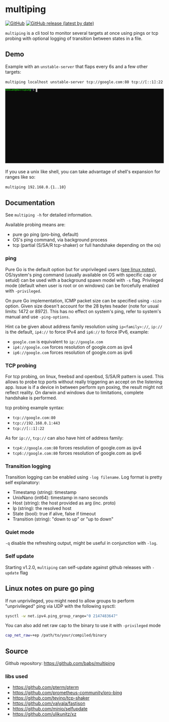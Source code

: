 # multiping

[![GitHub](https://img.shields.io/github/license/babs/multiping)](https://github.com/babs/multiping/blob/master/LICENSE)
[![GitHub release (latest by date)](https://img.shields.io/github/v/release/babs/multiping)](https://github.com/babs/multiping/releases/latest)

`multiping` is a cli tool to monitor several targets at once using pings or tcp probing with optional logging of transition between states in a file.

## Demo

Example with an `unstable-server` that flaps every 6s and a few other targets:

`multiping localhost unstable-server tcp://google.com:80 tcp://[::1]:22`

![Demo01](https://raw.githubusercontent.com/babs/multiping/master/_demo/demo-001.svg)

If you use a unix like shell, you can take advantage of shell's expansion for ranges like so:

`multiping 192.168.0.{1..10}`

## Documentation

See `multiping -h` for detailed information.

Available probing means are:
- pure go ping (pro-bing, default)
- OS's ping command, via background process
- tcp (partial (S/SA/R tcp-shaker) or full handshake depending on the os)

### ping

Pure Go is the default option but for unprivileged users ([see linux notes](#linux-notes-on-pure-go-ping)), OS/system's ping command (usually available on OS with specific cap or setuid) can be used with a background spawn model with `-s` flag. Privileged mode (default when user is root or on windows) can be forcefully enabled with `-privileged`.

On pure Go implementation, ICMP packet size can be specified using `-size` option. Given size doesn't account for the 28 bytes header (note for usual limits: 1472 or 8972). This has no effect on system's ping, refer to system's manual and use `-ping-options`.

Hint ca be given about address family resolution using `ip<family>://`, `ip://` is the default, `ip4://` to force IPv4 and `ip6://` to force IPv6, example:
 - `google.com` is equivalent to `ip://google.com`
 - `ip4://google.com` forces resolution of google.com as ipv4
 - `ip6://google.com` forces resolution of google.com as ipv6

### TCP probing

For tcp probing, on linux, freebsd and openbsd, S/SA/R pattern is used. This allows to probe tcp ports without really triggering an accept on the listening app. Issue is if a device in between perform syn poxing, the result might not reflect reality.
On darwin and windows due to limitations, complete handshake is performed.

tcp probing example syntax:
- `tcp://google.com:80`
- `tcp://192.168.0.1:443`
- `tcp://[::1]:22`

As for `ip://`, `tcp://` can also have hint of address family:
- `tcp4://google.com:80` forces resolution of google.com as ipv4
- `tcp6://google.com:80` forces resolution of google.com as ipv6

### Transition logging

Transition logging can be enabled using `-log filename`.
Log format is pretty self explanatory:

* Timestamp (string): timestamp
* UnixNano (int64): timestamp in nano seconds
* Host (string): the host provided as arg (inc. proto)
* Ip (string): the resolved host
* State (bool): true if alive, false if timeout
* Transition (string): "down to up" or "up to down"

### Quiet mode

`-q` disable the refreshing output, might be useful in conjunction with `-log`.

### Self update

Starting v1.2.0, `multiping` can self-update against github releases with `-update` flag

## Linux notes on pure go ping

If run unprivileged, you might need to allow groups to perform "unprivileged" ping via UDP with the following sysctl:
```bash
sysctl -w net.ipv4.ping_group_range="0 2147483647"
```

You can also add net raw cap to the binary to use it with `-privileged` mode
```bash
cap_net_raw=+ep /path/to/your/compiled/binary
```

## Source

Github repository: https://github.com/babs/multiping

### libs used

* https://github.com/pterm/pterm
* https://github.com/prometheus-community/pro-bing
* https://github.com/tevino/tcp-shaker
* https://github.com/valyala/fastjson
* https://github.com/minio/selfupdate
* https://github.com/ulikunitz/xz
